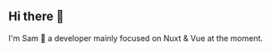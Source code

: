 ## Hi there 👋

I'm Sam 🙂 a developer mainly focused on Nuxt & Vue at the moment.

<!--
**samwisecode/samwisecode** is a ✨ _special_ ✨ repository because its `README.md` (this file) appears on your GitHub profile.

Here are some ideas to get you started:

- 🔭 I’m currently working on ...
- 🌱 I’m currently learning ...
- 👯 I’m looking to collaborate on ...
- 🤔 I’m looking for help with ...
- 💬 Ask me about ...
- 📫 How to reach me: ...
- 😄 Pronouns: ...
- ⚡ Fun fact: ...
- [![samwisecode Nuxter profile](https://nuxters.nuxt.com/card/samwisecode/og.png)](https://nuxters.nuxt.com/samwisecode)
-->
